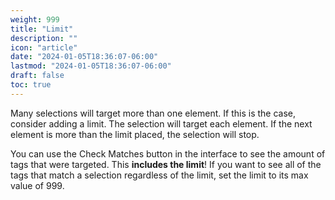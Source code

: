 ```yaml
---
weight: 999
title: "Limit"
description: ""
icon: "article"
date: "2024-01-05T18:36:07-06:00"
lastmod: "2024-01-05T18:36:07-06:00"
draft: false
toc: true
---
```


Many selections will target more than one element. If this is the case, consider adding a limit. The selection will target each element. If the next element is more than the limit placed, the selection will stop.

You can use the Check Matches button in the interface to see the amount of tags that were targeted. This **includes the limit**! If you want to see all of the tags that match a selection regardless of the limit, set the limit to its max value of 999.